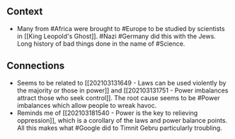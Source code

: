 ## Context
- Many from #Africa were brought to #Europe to be studied by scientists in [[King Leopold's Ghost]]. #Nazi #Germany did this with the Jews. Long history of bad things done in the name of #Science. 


## Connections
- Seems to be related to [[202103131649 - Laws can be used violently by the majority or those in power]] and [[202103131751 - Power imbalances attract those who seek control]]. The root cause seems to be #Power imbalances which allow people to wreak havoc. 
- Reminds me of [[202103181540 - Power is the key to relieving oppression]], which is a corollary of the laws and power balance points. All this makes what #Google did to Timnit Gebru particularly troubling.  